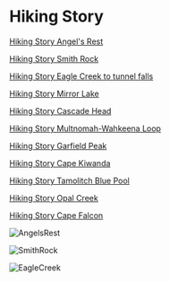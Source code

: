 # Hiking Story 

<span>[Hiking Story Angel's Rest](https://angelsrest.netlify.app/)</span>

<span>[Hiking Story Smith Rock](https://smithrock.netlify.app/)</span>

<span>[Hiking Story Eagle Creek to tunnel falls](https://eaglecreektotunnelfalls.netlify.app/)</span>

<span>[Hiking Story Mirror Lake](https://mirrorlakes.netlify.app/)</span>

<span>[Hiking Story Cascade Head](https://cascadehead.netlify.app/)</span>

<span>[Hiking Story Multnomah-Wahkeena Loop](https://multnomah-wahkeena.netlify.app/)</span>

<span>[Hiking Story Garfield Peak](https://garfieldpeak.netlify.app/)</span>

<span>[Hiking Story Cape Kiwanda](https://capekiwanda.netlify.app/)</span>

<span>[Hiking Story Tamolitch Blue Pool](https://tamolitchbluepool.netlify.app/)</span>

<span>[Hiking Story Opal Creek](https://opalcreek.netlify.app/)</span>

<span>[Hiking Story Cape Falcon](https://capefalcon.netlify.app/)</span>

![AngelsRest](public/AngelsRest.png)

![SmithRock](public/SmithRock.png)

![EagleCreek](public/EagleCreek.png)
